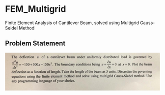 # FEM_Multigrid
Finite Element Analysis of Cantilever Beam, solved using Multigrid Gauss-Seidel Method
## Problem Statement
![alt text](https://github.com/gnitish18/FEM_Multigrid/blob/master/Problem_Statement.jpeg?raw=true)